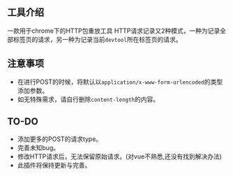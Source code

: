 ## 工具介绍
一款用于chrome下的HTTP包重放工具
HTTP请求记录又2种模式，一种为记录全部标签页的请求，另一种为记录当前`devtool`所在标签页的请求。


## 注意事项
- 在进行POST的时候，将默认以`application/x-www-form-urlencoded`的类型添加参数。
- 如无特殊需求，请自行删除`content-length`的内容。

## TO-DO
- 添加更多的POST的请求type。
- 完善未知bug。
- 修改HTTP请求后，无法保留原始请求。(对vue不熟悉,还没有找到解决办法)
- 此插件将保持更新与完善。